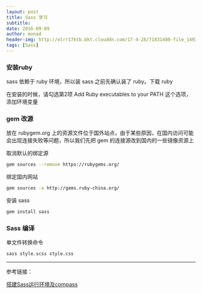```yaml
---
layout: post
title: Sass 学习
subtitle: 
date: 2016-09-09
author: monad
header-img: http://olrr17ktb.bkt.clouddn.com/17-4-28/71831480-file_1493346395169_153c.jpg
tags: [Sass]
---
```


### 安装ruby

sass 依赖于 ruby 环境，所以装 sass 之前先确认装了 ruby。下载 ruby

在安装的时候，请勾选第2项 Add Ruby executables to your PATH 这个选项，添加环境变量

### gem 改源

放在 rubygem.org 上的资源文件位于国外站点，由于某些原因，在国内访问可能会出现连接失败等问题，所以我们先把 gem 的连接源改到国内的一些镜像资源上

取消默认的绑定源

```bash
gem sources --remove https://rubygems.org/
```

绑定国内网站

```bash
gem sources -a http://gems.ruby-china.org/
```

安装 sass

```bash
gem install sass
```

### Sass 编译

单文件转换命令

```bash
sass style.scss style.css
```

------

参考链接：

[搭建Sass运行环境及compass](http://www.jianshu.com/p/5bfc9411f58f)
